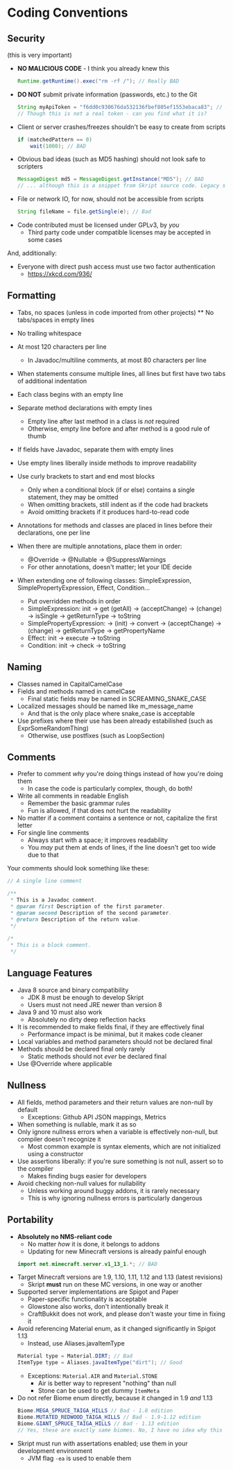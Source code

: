 # Coding Conventions

## Security
(this is very important)
* **NO MALICIOUS CODE** - I think you already knew this
  ```java
  Runtime.getRuntime().exec("rm -rf /"); // Really BAD
  ```
* **DO NOT** submit private information (passwords, etc.) to the Git
  ```java
  String myApiToken = "f6dd0c930676da532136fbef805ef1553ebaca83"; // Really BAD
  // Though this is not a real token - can you find what it is?
  ```
* Client or server crashes/freezes shouldn't be easy to create from scripts
  ```java
  if (matchedPattern == 0)
      wait(1000); // BAD
  ```
* Obvious bad ideas (such as MD5 hashing) should not look safe to scripters
  ```java
  MessageDigest md5 = MessageDigest.getInstance("MD5"); // BAD
  // ... although this is a snippet from Skript source code. Legacy stuff!
  ```
* File or network IO, for now, should not be accessible from scripts
  ```java
  String fileName = file.getSingle(e); // Bad
  ```
* Code contributed must be licensed under GPLv3, by *you*
  - Third party code under compatible licenses may be accepted in some cases

And, additionally:
* Everyone with direct push access must use two factor authentication
  - https://xkcd.com/936/

## Formatting
* Tabs, no spaces (unless in code imported from other projects)
** No tabs/spaces in empty lines
* No trailing whitespace
* At most 120 characters per line
  - In Javadoc/multiline comments, at most 80 characters per line
* When statements consume multiple lines, all lines but first have two tabs of additional indentation
* Each class begins with an empty line
* Separate method declarations with empty lines
  - Empty line after last method in a class is *not* required
  - Otherwise, empty line before and after method is a good rule of thumb
* If fields have Javadoc, separate them with empty lines
* Use empty lines liberally inside methods to improve readability
* Use curly brackets to start and end most blocks
  - Only when a conditional block (if or else) contains a single statement, they may be omitted
  - When omitting brackets, still indent as if the code had brackets
  - Avoid omitting brackets if it produces hard-to-read code
* Annotations for methods and classes are placed in lines before their declarations, one per line
* When there are multiple annotations, place them in order:
  - @Override -> @Nullable -> @SuppressWarnings
  - For other annotations, doesn't matter; let your IDE decide
  
* When extending one of following classes: SimpleExpression, SimplePropertyExpression, Effect, Condition...
  - Put overridden methods in order
  - SimpleExpression: init -> get (getAll) -> (acceptChange) -> (change) -> isSingle -> getReturnType -> toString
  - SimplePropertyExpression: -> (init) -> convert -> (acceptChange) -> (change) -> getReturnType -> getPropertyName 
  - Effect: init ->  execute  -> toString
  - Condition: init -> check -> toString

## Naming
* Classes named in CapitalCamelCase
* Fields and methods named in camelCase
  - Final static fields may be named in SCREAMING_SNAKE_CASE
* Localized messages should be named like m_message_name
  - And that is the only place where snake_case is acceptable
* Use prefixes where their use has been already estabilished (such as ExprSomeRandomThing)
  - Otherwise, use postfixes (such as LoopSection)
  
## Comments
* Prefer to comment *why* you're doing things instead of how you're doing them
  - In case the code is particularly complex, though, do both!
* Write all comments in readable English
  - Remember the basic grammar rules
  - Fun is allowed, if that does not hurt the readability
* No matter if a comment contains a sentence or not, capitalize the first letter
* For single line comments
  - Always start with a space; it improves readability
  - You *may* put them at ends of lines, if the line doesn't get too wide due to that

Your comments should look something like these:
```java
// A single line comment

/**
 * This is a Javadoc comment.
 * @param first Description of the first parameter.
 * @param second Description of the second parameter.
 * @return Description of the return value.
 */
 
/*
 * This is a block comment.
 */
```

## Language Features
* Java 8 source and binary compatibility
  - JDK 8 must be enough to develop Skript
  - Users must not need JRE newer than version 8
* Java 9 and 10 must also work
  - Absolutely no dirty deep reflection hacks
* It is recommended to make fields final, if they are effectively final
  - Performance impact is be minimal, but it makes code cleaner
* Local variables and method parameters should not be declared final
* Methods should be declared final only rarely
  - Static methods should not *ever* be declared final
* Use @Override where applicable

## Nullness
* All fields, method parameters and their return values are non-null by default
  - Exceptions: Github API JSON mappings, Metrics
* When something is nullable, mark it as so
* Only ignore nullness errors when a variable is effectively non-null, but compiler doesn't recognize it
  - Most common example is syntax elements, which are not initialized using a constructor
* Use assertions liberally: if you're sure something is not null, assert so to the compiler
  - Makes finding bugs easier for developers
* Avoid checking non-null values for nullability
  - Unless working around buggy addons, it is rarely necessary
  - This is why ignoring nullness errors is particularly dangerous

## Portability
* **Absolutely no NMS-reliant code**
  - No matter *how* it is done, it belongs to addons
  - Updating for new Minecraft versions is already painful enough
  ```java
  import net.minecraft.server.v1_13_1.*; // BAD
  ```
* Target Minecraft versions are 1.9, 1.10, 1.11, 1.12 and 1.13 (latest revisions)
  - Skript **must** run on these MC versions, in one way or another
* Supported server implementations are Spigot and Paper
  - Paper-specific functionality is acceptable
  - Glowstone also works, don't intentionally break it
  - CraftBukkit does not work, and please don't waste your time in fixing it
* Avoid referencing Material enum, as it changed significantly in Spigot 1.13
  - Instead, use Aliases.javaItemType
  ```java
  Material type = Material.DIRT; // Bad
  ItemType type = Aliases.javaItemType("dirt"); // Good
  ```
  - Exceptions: <code>Material.AIR</code> and <code>Material.STONE</code>
    - Air is better way to represent "nothing" than null
    - Stone can be used to get dummy <code>ItemMeta</code>
* Do not refer Biome enum directly, because it changed in 1.9 *and* 1.13
  ```java
  Biome.MEGA_SPRUCE_TAIGA_HILLS // Bad - 1.8 edition
  Biome.MUTATED_REDWOOD_TAIGA_HILLS // Bad - 1.9-1.12 edition
  Biome.GIANT_SPRUCE_TAIGA_HILLS // Bad - 1.13 edition
  // Yes, these are exactly same biomes. No, I have no idea why this is the case
* Skript must run with assertations enabled; use them in your development environment
  - JVM flag <code>-ea</code> is used to enable them